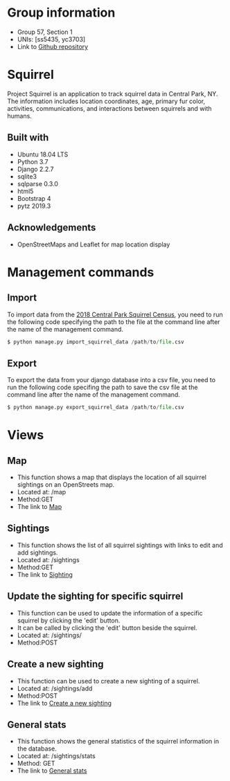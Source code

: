 # Group information
 - Group 57, Section 1
 - UNIs: [ss5435, yc3703]
 - Link to 
[Github repository](https://github.com/chloecheng77cyc/Squirrel.git)

# Squirrel

Project Squirrel is an application to track squirrel data in Central Park, NY. The information includes location coordinates, age, primary fur color, activities, communications, and interactions between squirrels and with humans.

## Built with
- Ubuntu 18.04 LTS
- Python 3.7
- Django 2.2.7
- sqlite3 
- sqlparse 0.3.0
- html5
- Bootstrap 4
- pytz 2019.3

## Acknowledgements
- OpenStreetMaps and Leaflet for map location display

# Management commands
## Import
To import data from the [2018 Central Park Squirrel Census](https://data.cityofnewyork.us/Environment/2018-Central-Park-Squirrel-Census-Squirrel-Data/vfnx-vebw), you need to run the following code specifying the path to the file at the command line after the name of the management command.
```python
$ python manage.py import_squirrel_data /path/to/file.csv
```

## Export
To export the data from your django database into a csv file, you need to run the following code specifing the path to save the csv file at the command line after the name of the management command.
```python
$ python manage.py export_squirrel_data /path/to/file.csv
```

# Views
## Map
 - This function shows a map that displays the location of all squirrel sightings on an OpenStreets map.
 - Located at: ​/map
 - Method:GET
 - The link to [Map](https://midyear-arcade-254022.appspot.com/park/map/)

## Sightings
 - This function shows the list of all squirrel sightings with links to edit and add sightings.
 - Located at: ​/sightings
 - Method:GET
 - The link to [Sighting](https://midyear-arcade-254022.appspot.com/park/sightings/)

## Update the sighting for specific squirrel
 - This function can be used to update the information of a specific squirrel by clicking the 'edit' button.
 - It can be called by clicking the 'edit' button beside the squirrel.
 - Located at: ​/sightings/<unique-squirrel-id>
 - Method:POST

## Create a new sighting
 - This function can be used to create a new sighting of a squirrel.
 - Located at: ​/sightings/add
 - Method:POST
 - The link to [Create a new sighting](https://midyear-arcade-254022.appspot.com/park/sightings/add/)

## General stats
 - This function shows the general statistics of the squirrel information in the database.
 - Located at: ​/sightings/stats
 - Method: GET
 - The link to [General stats](https://midyear-arcade-254022.appspot.com/park/sightings/stats/)







